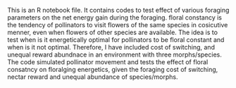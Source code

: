 This is an R notebook file. 
It contains codes to test effect of various foraging parameters on the net energy gain during the foraging. 
floral constancy is the tendency of pollinators to visit flowers of the same species in cosicutive menner, even when flowers of other species are available.
The idea is to test when is it energetically optimal for pollinators to be floral constant and when is it not optimal. Therefore, I have included cost of switching, and unequal reward abundnace in an environment with three morphs/species. 
The code simulated pollinator movement and tests the effect of floral consatncy on floralging energetics, given the foraging cost of switching, nectar reward and unequal abundance of species/morphs.
